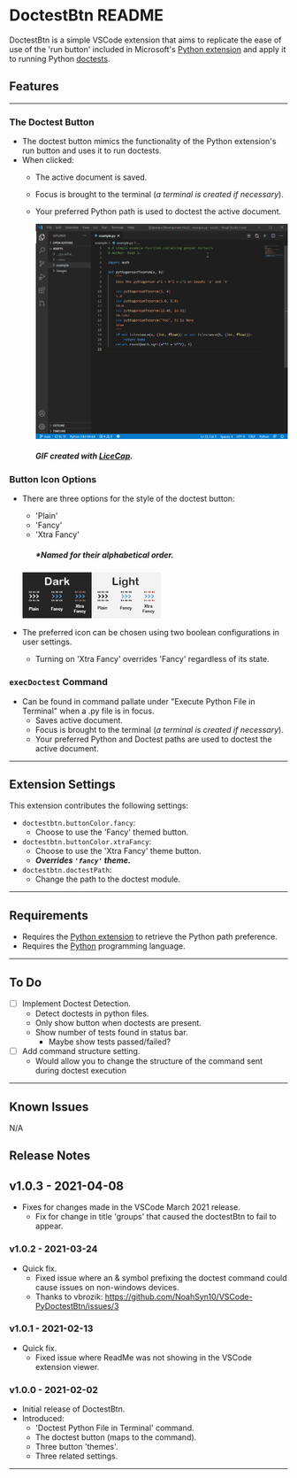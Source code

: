 # DoctestBtn README

DoctestBtn is a simple VSCode extension that aims to replicate the ease of use of the 'run button' included in Microsoft's [Python extension](https://marketplace.visualstudio.com/items?itemName=ms-python.python) and apply it to running Python [doctests](https://docs.python.org/3/library/doctest.html).

## Features

- - -

### The Doctest Button

* The doctest button mimics the functionality of the Python extension's run button and uses it to run doctests.
* When clicked:
  * The active document is saved.
  * Focus is brought to the terminal (*a terminal is created if necessary*).
  * Your preferred Python path is used to doctest the active document.

       <img src=https://raw.githubusercontent.com/NoahSyn10/VSCode-PyDoctestBtn/main/assets/example/ExampleGif.gif width="600">
      
      ##### GIF created with [LiceCap](http://www.cockos.com/licecap/).

### Button Icon Options

* There are three options for the style of the doctest button:
  * 'Plain'
  * 'Fancy'
  * 'Xtra Fancy'
    ##### *Named for their alphabetical order.
    
  <img src=https://raw.githubusercontent.com/NoahSyn10/VSCode-PyDoctestBtn/main/assets/example/BtnComparison.png width="250">

* The preferred icon can be chosen using two boolean configurations in user settings.
  * Turning on 'Xtra Fancy' overrides 'Fancy' regardless of its state.

### `execDoctest` Command

* Can be found in command pallate under "Execute Python File in Terminal" when a .py file is in focus.
  * Saves active document.
  * Focus is brought to the terminal (*a terminal is created if necessary*).
  * Your preferred Python and Doctest paths are used to doctest the active document.
  
- - -

## Extension Settings

This extension contributes the following settings:

* `doctestbtn.buttonColor.fancy`: 
  * Choose to use the 'Fancy' themed button.
* `doctestbtn.buttonColor.xtraFancy`: 
  * Choose to use the 'Xtra Fancy' theme button.
  * ***Overrides `'fancy'` theme.***
* `doctestbtn.doctestPath`: 
  * Change the path to the doctest module.

- - -

## Requirements

* Requires the [Python extension](https://marketplace.visualstudio.com/items?itemName=ms-python.python) to retrieve the Python path preference.
* Requires the [Python](https://www.python.org/) programming language.

- - -

## To Do

* [ ] Implement Doctest Detection.
  * Detect doctests in python files.
  * Only show button when doctests are present.
  * Show number of tests found in status bar.
    * Maybe show tests passed/failed?
* [ ] Add command structure setting.
  * Would allow you to change the structure of the command sent during doctest execution

- - -

## Known Issues

N/A

## Release Notes

## v1.0.3 - 2021-04-08

* Fixes for changes made in the VSCode March 2021 release.
  * Fix for change in title 'groups' that caused the doctestBtn to fail to appear.

### v1.0.2 - 2021-03-24

* Quick fix.
  * Fixed issue where an & symbol prefixing the doctest command could cause issues on non-windows devices.
  * Thanks to vbrozik: https://github.com/NoahSyn10/VSCode-PyDoctestBtn/issues/3

### v1.0.1 - 2021-02-13

* Quick fix.
  * Fixed issue where ReadMe was not showing in the VSCode extension viewer.

### v1.0.0 - 2021-02-02

* Initial release of DoctestBtn.
* Introduced:
  * 'Doctest Python File in Terminal' command.
  * The doctest button (maps to the command).
  * Three button 'themes'.
  * Three related settings.

---